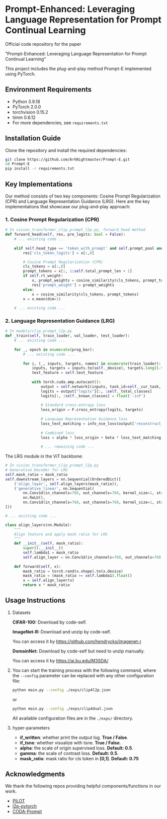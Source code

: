 # Prompt-Enhanced: Leveraging Language Representation for Prompt Continual Learning

Official code repository for the paper 

"Prompt-Enhanced: Leveraging Language Representation for Prompt Continual Learning" 

This project includes the plug-and-play method Prompt-E implemented using PyTorch.

## Environment Requirements

- Python 3.9.18
- PyTorch 2.0.0
- torchvision 0.15.2
- timm 0.6.12
- For more dependencies, see `requirements.txt`

## Installation Guide

Clone the repository and install the required dependencies:

```bash
git clone https://github.com/ArkNightmaster/Prompt-E.git
cd Prompt-E
pip install -r requirements.txt
```

## Key Implementations

Our method consists of two key components: Cosine Prompt Regularization (CPR) and Language Representation Guidance (LRG). Here are the key implementations that showcase our plug-and-play approach:

### 1. Cosine Prompt Regularization (CPR)

```python
# In vision_transformer_clip_prompt_l2p.py, forward_head method
def forward_head(self, res, pre_logits: bool = False):
    # ... existing code ...
    
    elif self.head_type == 'token_with_prompt' and self.prompt_pool and self.class_token:
        res['cls_token_logits'] = x[:,0]

        # Cosine Prompt Regularization (CPR)
        cls_tokens = x[:,0]
        prompt_tokens = x[:, 1:self.total_prompt_len + 1]
        if self.rt_weight:
            x, prompt_weights = cosine_similarity(cls_tokens, prompt_tokens, self.rt_weight)
            res['prompt_weight'] = prompt_weights
        else:
            x = cosine_similarity(cls_tokens, prompt_tokens)
        x = x.mean(dim=1)
    
    # ... existing code ...
```

### 2. Language Representation Guidance (LRG)

```python
# In models/clip_prompt_l2p.py
def _train(self, train_loader, val_loader, test_loader):
    # ... existing code ...
    
    for _, epoch in enumerate(prog_bar):
        # ... existing code ...
        
        for i, (_, inputs, targets, names) in enumerate(train_loader):
            inputs, targets = inputs.to(self._device), targets.long().to(self._device)
            text_feature = self.text_feature
            
            with torch.cuda.amp.autocast():
                output = self.network1(inputs, task_id=self._cur_task, train=True)
                logits = output["logits"][:, :self._total_classes]
                logits[:, :self._known_classes] = float('-inf')
                
                # Standard cross-entropy loss
                loss_origin = F.cross_entropy(logits, targets)
                
                # Language Representation Guidance loss
                loss_text_matching = info_nce_loss(output['reconstruct_pre_logits'], text_feature, targets, tau=self.tau)
                
                # Combined loss
                loss = alpha * loss_origin + beta * loss_text_matching
                
                # ... remaining code ...
```

The LRG module in the ViT backbone:

```python
# In vision_transformer_clip_prompt_l2p.py
# Generative Decoder for LRG
self.mask_ratio = mask_ratio
self.downstream_layers = nn.Sequential(OrderedDict([
    ('align_layer', self.align_layers(mask_ratio)),
    ('generative_linear', nn.Sequential(
        nn.Conv1d(in_channels=768, out_channels=768, kernel_size=1, stride=1, padding=0),
        nn.ReLU(),
        nn.Conv1d(in_channels=768, out_channels=768, kernel_size=1, stride=1, padding=0)))
]))

# ... existing code ...

class align_layers(nn.Module):
    """
    Align feature and apply mask ratio for LRG
    """
    def __init__(self, mask_ratio):
        super().__init__()
        self.lambda1 = mask_ratio
        self.align_layer = nn.Conv1d(in_channels=768, out_channels=768, kernel_size=1, stride=1, padding=0)
    
    def forward(self, x):
        mask_ratio = torch.rand(x.shape).to(x.device)
        mask_ratio = (mask_ratio >= self.lambda1).float()
        x = self.align_layer(x)
        return x * mask_ratio
```

## Usage Instructions

1. Datasets

   **CIFAR-100:** Download by code-self.

   **ImageNet-R:** Download and unzip by code-self.

   You can access it by https://github.com/hendrycks/imagenet-r

   **DomainNet:** Download by code-self but need to unzip manually.

   You can access it by https://ai.bu.edu/M3SDA/ 

2. You can start the training process with the following command, where the `--config` parameter can be replaced with any other configuration file:
    
    ```bash
    python main.py --config ./exps/clip4l2p.json
    ```
   
   or

    ```bash
    python main.py --config ./exps/clip4dual.json
    ```
    
    All available configuration files are in the `./exps/` directory.
3. hyper-parameters

    - **if_written**: whether print the output log. **True / False**.
    - **if_tsne**: whether visualize with tsne. **True / False**.
    - **alpha**: the scale of origin supervised loss. **Default: 0.5**.
    - **gamma**: the scale of contrast loss. **Default: 0.5**.
    - **mask_ratio**: mask ratio for cls token in **[0,1]**. **Default: 0.75**


## Acknowledgments

We thank the following repos providing helpful components/functions in our work.

- [PILOT](https://github.com/sun-hailong/LAMDA-PILOT)
- [l2p-pytorch](https://github.com/JH-LEE-KR/l2p-pytorch)
- [CODA-Prompt](https://github.com/GT-RIPL/CODA-Prompt)
